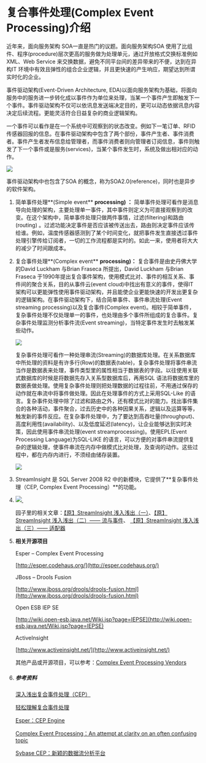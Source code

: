 # 复合事件处理(Complex Event Processing)介绍
近年来，面向服务架构 SOA一直是热门的议题。面向服务架构SOA 使用了比组件、程序(procedure)层次更高的服务做为处理单元，通过开放格式交换标准例如XML、Web Service 来交换数据，避免不同平台间的差异带来的不便，达到在异构IT 环境中有效且弹性的组合企业逻辑，并且更快速的产生响应，期望达到所谓实时化的企业。

事件驱动架构(Event-Driven Architecture, EDA)以面向服务架构为基础，将面向服务中的服务进一步转化成以事件作为单位来处理，当某一个事件产生即触发下一个事件。事件驱动架构不仅可以依讯息发送端决定目的，更可以动态依据讯息内容决定后续流程。更能灵活符合日益复杂的商业逻辑架构。

一个事件可以看作是在一个系统中可观察到的状态改变。例如下一笔订单、RFID 传感器回报的信息。在事件驱动架构中包含了两个部份，事件产生者、事件消费者。事件产生者发布信息给管理者，而事件消费者则向管理者订阅信息，事件则触发了下一个事件或是服务(services)，当某个事件发生时，系统及做出相对应的动作。

[![](https://images.cnblogs.com/cnblogs_com/shanyou/WindowsLiveWriter/ComplexEventProcessing_143A0/image_thumb.png)
](http://images.cnblogs.com/cnblogs_com/shanyou/WindowsLiveWriter/ComplexEventProcessing_143A0/image_2.png)

事件驱动架构中也包含了SOA 的概念，称为SOA2.0(reference)，同时也是异步的软件架构。

1.  简单事件处理**(Simple event** **processing) ：** 简单事件处理可看作是消息导向处理的架构，主要处理单一事件，其中事件则定义为可直接观察到的改变。在这个架构中，简单事件处理只做两件事情，过滤(filtering)和路由(routing) 。过滤功能决定事件是否应该被传送出去，路由则决定事件应该传给谁。例如，温度传感器感测到了某个时间变化，就把事件发生直接透过事件处理引擎传给订阅者，一切的工作流程都是实时的。如此一来，使用者将大大的减少了时间跟成本。
2.  复合事件处理**(Complex event** **processing)：** 复合事件是由史丹佛大学的David Luckham 与Brian Fraseca 所提出，David Luckham 与Brian Fraseca 于1990年提出复合事件架构，使用模式比对、事件的相互关系、事件间的聚合关系，目的从事件云(event cloud)中找出有意义的事件，使得IT 架构可以更能弹性使用事件驱动架构，并且能使企业更能快速的开发出更复杂的逻辑架构。在事件驱动架构下，结合简单事件、事件串流处理(Event streaming processing)以及复合事件(Complex event)。相较于简单事件，复杂事件处理不仅处理单一的事件，也处理由多个事件所组成的复合事件。复杂事件处理监测分析事件流(Event streaming)，当特定事件发生时去触发某些动作。
    
    [![](https://images.cnblogs.com/cnblogs_com/shanyou/WindowsLiveWriter/ComplexEventProcessing_143A0/image_thumb_1.png)
    ](http://images.cnblogs.com/cnblogs_com/shanyou/WindowsLiveWriter/ComplexEventProcessing_143A0/image_4.png)
    
    复杂事件处理可看作一种处理串流(Streaming)的数据库处理。在关系数据库中所处理的资料是有许多行(Row)的数据表(table)，复杂事件处理将事件串流当作是数据表来处理，事件类型里的属性相当于数据表的字段。以往使用关联式数据库的时候是将数据先存入关系型数据库后，再用SQL 语法将数据库里的数据表做处理。使用复杂事件处理则把处理数据的过程往前，不用通过保存的动作就在串流中将事件做处理。因此在处理事件的方式上采用SQL-Like 的语言。复杂事件处理中除了过滤和路由之外，还有模式比对的能力。找出事件集合的各种活动，事件聚合，过去历史中的各种因果关系，逻辑以及运算等等，触发新的事件反应。在复杂事件处理中，为了要达到高吞吐量(throughput)、高度利用性(availability)、以及低度延迟(latency)，让企业能够达到实时决策，因此使用事件串流处理(event streamprocessing)。使用EPL(Event Processing Language)为SQL-LIKE 的语言，可以方便的对事件串流提供复杂的逻辑处理，使事件串流在内存中做模式比对处理，及查询的动作。这些过程中，都在内存内进行，不须经由储存装置。
    
    [![](https://images.cnblogs.com/cnblogs_com/shanyou/WindowsLiveWriter/ComplexEventProcessing_143A0/image_thumb_2.png)
    ](http://images.cnblogs.com/cnblogs_com/shanyou/WindowsLiveWriter/ComplexEventProcessing_143A0/image_6.png)
    
3.  StreamInsight 是 SQL Server 2008 R2 中的新模块，它提供了**复杂事件处理（CEP, Complex Event Processing）**的功能。
    
4.  [![](https://images.cnblogs.com/cnblogs_com/shanyou/WindowsLiveWriter/ComplexEventProcessing_143A0/image_thumb_3.png)
    ](http://images.cnblogs.com/cnblogs_com/shanyou/WindowsLiveWriter/ComplexEventProcessing_143A0/image_8.png) 
    
    园子里的相关文章：[【原】StreamInsight 浅入浅出（一）](http://www.cnblogs.com/smjack/archive/2010/08/23/1806745.html)、[【原】StreamInsight 浅入浅出（二）—— 流与事件](http://www.cnblogs.com/smjack/archive/2010/09/06/1819255.html)、 [【原】StreamInsight 浅入浅出（三）—— 适配器](http://www.cnblogs.com/smjack/archive/2010/09/08/1821377.html)
    
5.  **相关开源项目**
    
    Esper – Complex Event Processing
    
    [http://esper.codehaus.org/](http://esper.codehaus.org/)
    
    JBoss – Drools Fusion
    
    [http://www.jboss.org/drools/drools-fusion.html](http://www.jboss.org/drools/drools-fusion.html)
    
    Open ESB IEP SE
    
    [http://wiki.open-esb.java.net/Wiki.jsp?page=IEPSE](http://wiki.open-esb.java.net/Wiki.jsp?page=IEPSE)
    
    ActiveInsight
    
    [http://www.activeinsight.net/](http://www.activeinsight.net/)
    
    其他产品或开源项目，可以参考：[Complex Event Processing Vendors](http://rulecore.com/CEPblog/?page_id=47) 
    
6.  ##### **参考资料**
    
    [深入浅出复合事件处理（CEP）](http://www.slideshare.net/Fenng/cep-3915346)
    
    [轻松理解复合事件处理](http://www.programmer.com.cn/3276/)
    
    [Esper：CEP Engine](http://www.slideshare.net/aparnachaudhary/esper-cep-engine)
    
    [Complex Event Processing：An attempt at clarity on an often confusing topic](http://knol.google.com/k/complex-event-processing)
    
    [Sybase CEP：新颖的数据流分析平台](http://www.sybase.com.mx/files/Legal_Docs/Sybase_CEP.pdf)
    
